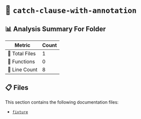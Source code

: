 # 📁 `catch-clause-with-annotation`

## 📊 Analysis Summary For Folder

| Metric | Count |
|--------|-------|
| 📁 Total Files | 1 |
| 🔧 Functions | 0 |
| 🔢 Line Count | 8 |


## 📋 Files

This section contains the following documentation files:

- [`fixture`](./fixture.md)